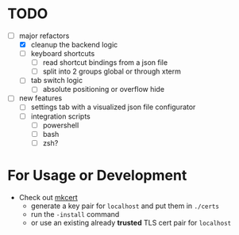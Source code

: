 # TODO

- [ ] major refactors
  - [x] cleanup the backend logic
  - [ ] keyboard shortcuts
    - [ ] read shortcut bindings from a json file
    - [ ] split into 2 groups global or through xterm
  - [ ] tab switch logic
    - [ ] absolute positioning or overflow hide
- [ ] new features
  - [ ] settings tab with a visualized json file configurator
  - [ ] integration scripts
    - [ ] powershell
    - [ ] bash
    - [ ] zsh?

# For Usage or Development

- Check out [mkcert](https://github.com/FiloSottile/mkcert)
  - generate a key pair for `localhost` and put them in `./certs`
  - run the `-install` command
  - or use an existing already **trusted** TLS cert pair for `localhost`
